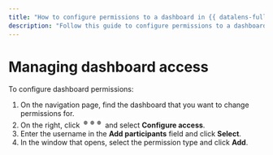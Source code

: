 ```yaml
---
title: "How to configure permissions to a dashboard in {{ datalens-full-name }}"
description: "Follow this guide to configure permissions to a dashboard."
---
```


# Managing dashboard access

To configure dashboard permissions:
1. On the navigation page, find the dashboard that you want to change permissions for.
1. On the right, click ![image](../../../_assets/datalens/horizontal-ellipsis.svg) and select **Configure access**.
1. Enter the username in the **Add participants** field and click **Select**.
1. In the window that opens, select the permission type and click **Add**.

